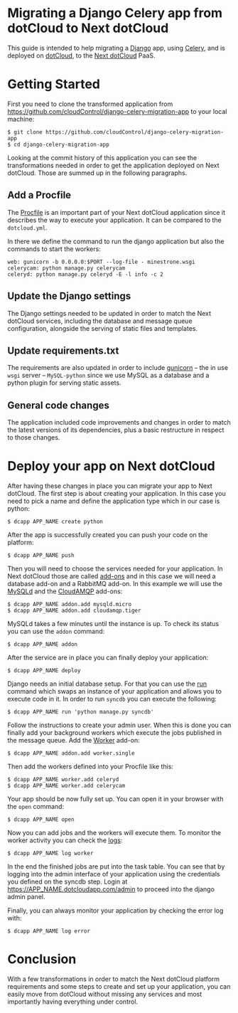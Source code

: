 Migrating a Django Celery app from dotCloud to Next dotCloud
===========================================================

This guide is intended to help migrating a [Django] app, using [Celery], and is
deployed on [dotCloud], to the [Next dotCloud] PaaS.

# Getting Started

First you need to clone the transformed application from
https://github.com/cloudControl/django-celery-migration-app to your local
machine:
~~~
$ git clone https://github.com/cloudControl/django-celery-migration-app
$ cd django-celery-migration-app
~~~

Looking at the commit history of this application you can see the
transformations needed in order to get the application deployed on Next dotCloud.
Those are summed up in the following paragraphs.

## Add a Procfile

The [Procfile] is an important part of your Next dotCloud application since it
describes the way to execute your application. It can be compared to the
`dotcloud.yml`.

In there we define the command to run the django application but also the
commands to start the workers:
~~~
web: gunicorn -b 0.0.0.0:$PORT --log-file - minestrone.wsgi
celerycam: python manage.py celerycam
celeryd: python manage.py celeryd -E -l info -c 2
~~~

## Update the Django settings

The Django settings needed to be updated in order to match the Next dotCloud
services, including the database and message queue configuration, alongside the
serving of static files and templates.

## Update requirements.txt

The requirements are also updated in order to include [gunicorn] – the in use
`wsgi` server – `MySQL-python` since we use MySQL as a database and a python
plugin for serving static assets.

## General code changes

The application included code improvements and changes in order to match the
latest versions of its dependencies, plus a basic restructure in respect to
those changes.

# Deploy your app on Next dotCloud

After having these changes in place you can migrate your app to Next dotCloud.
The first step is about creating your application. In this case you need to pick
a name and define the application type which in our case is python:
~~~
$ dcapp APP_NAME create python
~~~

After the app is successfully created you can push your code on the platform:
~~~
$ dcapp APP_NAME push
~~~

Then you will need to choose the services needed for your application. In
Next dotCloud those are called [add-ons] and in this case we will need a database
add-on and a RabbitMQ add-on. In this example we will use the [MySQLd] and the
[CloudAMQP] add-ons:
~~~
$ dcapp APP_NAME addon.add mysqld.micro
$ dcapp APP_NAME addon.add cloudamqp.tiger
~~~

MySQLd takes a few minutes until the instance is up. To check its status you can
use the `addon` command:
~~~
$ dcapp APP_NAME addon
~~~

After the service are in place you can finally deploy your application:
~~~
$ dcapp APP_NAME deploy
~~~

Django needs an initial database setup. For that you can use the [run] command
which swaps an instance of your application and allows you to execute code in
it. In order to run `syncdb` you can execute the following:
~~~
$ dcapp APP_NAME run 'python manage.py syncdb'
~~~

Follow the instructions to create your admin user. When this is done you can
finally add your background workers which execute the jobs published in the
message queue. Add the [Worker] add-on:
~~~
$ dcapp APP_NAME addon.add worker.single
~~~

Then add the workers defined into your Procfile like this:
~~~
$ dcapp APP_NAME worker.add celeryd
$ dcapp APP_NAME worker.add celerycam
~~~

Your app should be now fully set up. You can open it in your browser with the
`open` command:
~~~
$ dcapp APP_NAME open
~~~

Now you can add jobs and the workers will execute them. To monitor the worker
activity you can check the [logs]:
~~~
$ dcapp APP_NAME log worker
~~~

In the end the finished jobs are put into the task table. You can see that by
logging into the admin interface of your application using the credentials you
defined on the syncdb step. Login at https://APP_NAME.dotcloudapp.com/admin to
proceed into the django admin panel.

Finally, you can always monitor your application by checking the error log with:
~~~
$ dcapp APP_NAME log error
~~~

# Conclusion

With a few transformations in order to match the Next dotCloud platform
requirements and some steps to create and set up your application, you can
easily move from dotCloud without missing any services and most importantly
having everything under control.

[Django]: https://www.djangoproject.com/
[Celery]: http://www.celeryproject.org/
[dotCloud]: https://www.dotcloud.com/
[Next dotCloud]: https://www.next.dotcloud.com/
[Procfile]: https://www.next.dotcloud.com/dev-center/platform-documentation#buildpacks-and-the-procfile
[gunicorn]: http://gunicorn.org/
[add-ons]: https://www.next.dotcloud.com/add-ons
[MySQLd]: https://www.next.dotcloud.com/add-ons/mysqld
[CloudAMQP]: https://www.next.dotcloud.com/add-ons/cloudamqp
[run]: https://www.next.dotcloud.com/dev-center/platform-documentation#secure-shell-ssh
[Worker]: https://www.next.dotcloud.com/add-ons/worker
[logs]: https://www.next.dotcloud.com/dev-center/platform-documentation#logging
